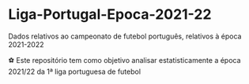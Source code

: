 # Liga-Portugal-Epoca-2021-22
Dados relativos ao campeonato de futebol português, relativos à época 2021-2022

⚽ Este repositório tem como objetivo analisar estatisticamente a época 2021/22 da 1ª liga portuguesa de futebol
